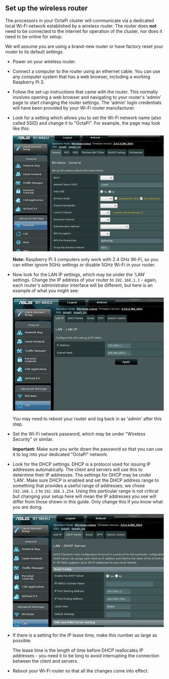 ## Set up the wireless router

The processors in your OctaPi cluster will communicate via a dedicated local Wi-Fi network established by a wireless router. The router does **not** need to be connected to the internet for operation of the cluster, nor does it need to be online for setup.

We will assume you are using a brand-new router or have factory reset your router to its default settings.

- Power on your wireless router.

- Connect a computer to the router using an ethernet cable. You can use any computer system that has a web browser, including a working Raspberry Pi 3.

- Follow the set-up instructions that came with the router. This normally involves opening a web browser and navigating to your router's 'admin' page to start changing the router settings. The 'admin' login credentials will have been provided by your Wi-Fi router manufacturer.

- Look for a setting which allows you to set the Wi-Fi network name (also called SSID) and change it to "OctaPi". For example, the page may look like this:

    ![Set the SSID](images/router-ssid.png)

    **Note:** Raspberry Pi 3 computers only work with 2.4 GHz Wi-Fi, so you can either ignore 5GHz settings or disable 5GHz Wi-Fi in your router.

- Now look for the LAN IP settings, which may be under the 'LAN' settings. Change the IP address of your router to `192.168.1.1` - again, each router's administrator interface will be different, but here is an example of what you might see:

    ![Set the router's IP address](images/router-lan-ip.png)

    You may need to reboot your router and log back in as 'admin' after this step.

- Set the Wi-Fi network password, which may be under "Wireless Security" or similar.

    **Important:** Make sure you write down the password so that you can use it to log into your dedicated "OctaPi" network.

- Look for the DHCP settings. DHCP is a protocol used for issuing IP addresses automatically. The client and servers will use this to determine their IP addresses. The settings for DHCP may be under 'LAN'. Make sure DHCP is enabled and set the DHCP address range to something that provides a useful range of addresses; we chose `192.168.1.2` to `192.168.1.254`. Using this particular range is not critical but changing your setup here will mean the IP addresses you see will differ from those shown in this guide. Only change this if you know what you are doing.

    ![Set the DHCP range](images/router-dhcp.png)

- If there is a setting for the IP lease time, make this number as large as possible.

    The lease time is the length of time before DHCP reallocates IP addresses - you need it to be long to avoid interrupting the connection between the client and servers.

- Reboot your Wi-Fi router so that all the changes come into effect.
